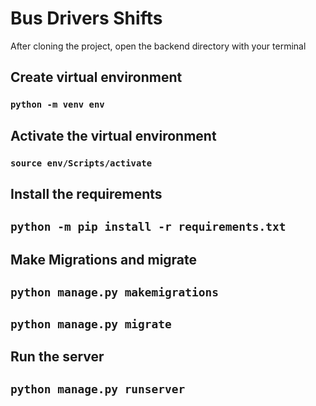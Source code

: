 
# Bus Drivers Shifts 

After cloning the project, open the backend directory with your terminal

## Create virtual environment 

### `python -m venv env`

## Activate the virtual environment

### `source env/Scripts/activate`

## Install the requirements 

## `python -m pip install -r requirements.txt`

## Make Migrations and migrate

## `python manage.py makemigrations`
## `python manage.py migrate`

## Run the server

## `python manage.py runserver`

